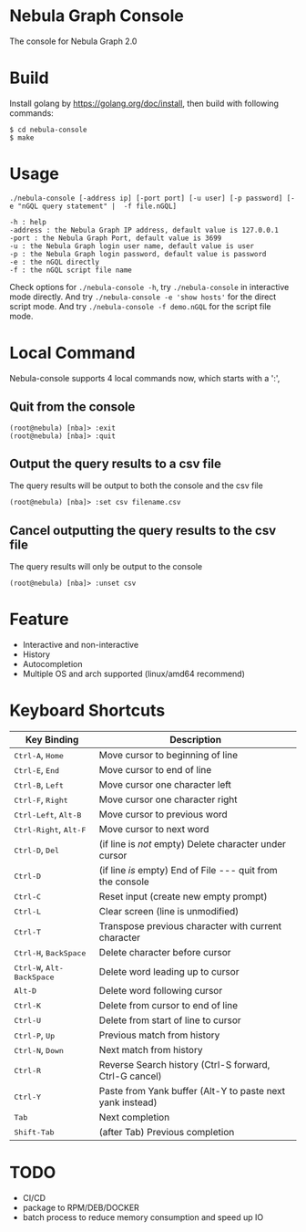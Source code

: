 # Nebula Graph Console

The console for Nebula Graph 2.0

# Build

Install golang by https://golang.org/doc/install, then build with following commands:

```shell
$ cd nebula-console
$ make
```

# Usage

```shell
./nebula-console [-address ip] [-port port] [-u user] [-p password] [-e "nGQL query statement" |  -f file.nGQL]
```

```shell
-h : help
-address : the Nebula Graph IP address, default value is 127.0.0.1
-port : the Nebula Graph Port, default value is 3699
-u : the Nebula Graph login user name, default value is user
-p : the Nebula Graph login password, default value is password
-e : the nGQL directly
-f : the nGQL script file name
```

Check options for `./nebula-console -h`, try `./nebula-console` in interactive mode directly.
And try `./nebula-console -e 'show hosts'` for the direct script mode.
And try `./nebula-console -f demo.nGQL` for the script file mode.

# Local Command
Nebula-console supports 4 local commands now, which starts with a ':',

## Quit from the console

```shell
(root@nebula) [nba]> :exit
(root@nebula) [nba]> :quit
```

## Output the query results to a csv file
The query results will be output to both the console and the csv file

```shell
(root@nebula) [nba]> :set csv filename.csv
```

## Cancel outputting the query results to the csv file
The query results will only be output to the console

```shell
(root@nebula) [nba]> :unset csv
```

# Feature

- Interactive and non-interactive
- History
- Autocompletion
- Multiple OS and arch supported (linux/amd64 recommend)

# Keyboard Shortcuts

Key Binding                                     | Description
------------------------------------------------|-----------------------------------------------------------
<kbd>Ctrl-A</kbd>, <kbd>Home</kbd>              | Move cursor to beginning of line
<kbd>Ctrl-E</kbd>, <kbd>End</kbd>               | Move cursor to end of line
<kbd>Ctrl-B</kbd>, <kbd>Left</kbd>              | Move cursor one character left
<kbd>Ctrl-F</kbd>, <kbd>Right</kbd>             | Move cursor one character right
<kbd>Ctrl-Left</kbd>, <kbd>Alt-B</kbd>          | Move cursor to previous word
<kbd>Ctrl-Right</kbd>, <kbd>Alt-F</kbd>         | Move cursor to next word
<kbd>Ctrl-D</kbd>, <kbd>Del</kbd>               | (if line is *not* empty) Delete character under cursor
<kbd>Ctrl-D</kbd>                               | (if line *is* empty) End of File --- quit from the console
<kbd>Ctrl-C</kbd>                               | Reset input (create new empty prompt)
<kbd>Ctrl-L</kbd>                               | Clear screen (line is unmodified)
<kbd>Ctrl-T</kbd>                               | Transpose previous character with current character
<kbd>Ctrl-H</kbd>, <kbd>BackSpace</kbd>         | Delete character before cursor
<kbd>Ctrl-W</kbd>, <kbd>Alt-BackSpace</kbd>     | Delete word leading up to cursor
<kbd>Alt-D</kbd>                                | Delete word following cursor
<kbd>Ctrl-K</kbd>                               | Delete from cursor to end of line
<kbd>Ctrl-U</kbd>                               | Delete from start of line to cursor
<kbd>Ctrl-P</kbd>, <kbd>Up</kbd>                | Previous match from history
<kbd>Ctrl-N</kbd>, <kbd>Down</kbd>              | Next match from history
<kbd>Ctrl-R</kbd>                               | Reverse Search history (Ctrl-S forward, Ctrl-G cancel)
<kbd>Ctrl-Y</kbd>                               | Paste from Yank buffer (Alt-Y to paste next yank instead)
<kbd>Tab</kbd>                                  | Next completion
<kbd>Shift-Tab</kbd>                            | (after Tab) Previous completion

# TODO

- CI/CD
- package to RPM/DEB/DOCKER
- batch process to reduce memory consumption and speed up IO
